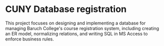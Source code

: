 # CUNY Database registration

This project focuses on designing and implementing a database for managing Baruch College's course registration system, including creating an ER model, normalizing relations, and writing SQL in MS Access to enforce business rules.
